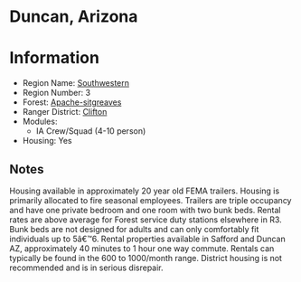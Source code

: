 
Duncan, Arizona
===============
  
# Information  
* Region Name: [Southwestern]()  
* Region Number: 3  
* Forest: [Apache-sitgreaves](https://www.fs.usda.gov/asnf)  
* Ranger District: [Clifton]()  
* Modules:  
  - IA Crew/Squad (4-10 person)  
* Housing: Yes  
  
## Notes

Housing available in approximately 20 year old FEMA trailers.  Housing is primarily allocated to fire seasonal employees.  Trailers are triple occupancy and have one private bedroom and one room with two bunk beds.  Rental rates are above average for Forest service duty stations elsewhere in R3.  Bunk beds are not designed for adults and can only comfortably fit individuals up to 5â€™6.  Rental properties available in Safford and Duncan AZ, approximately 40 minutes to 1 hour one way commute.  Rentals can typically be found in the 600 to 1000/month range.  District housing is not recommended and is in serious disrepair.